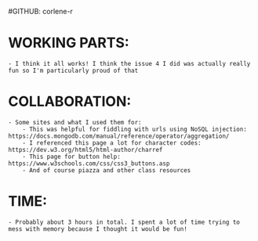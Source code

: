 #GITHUB: corlene-r

# WORKING PARTS: 
	- I think it all works! I think the issue 4 I did was actually really fun so I'm particularly proud of that
# COLLABORATION: 
	- Some sites and what I used them for:
		- This was helpful for fiddling with urls using NoSQL injection: https://docs.mongodb.com/manual/reference/operator/aggregation/
		- I referenced this page a lot for character codes: https://dev.w3.org/html5/html-author/charref
		- This page for button help: https://www.w3schools.com/css/css3_buttons.asp
		- And of course piazza and other class resources
# TIME: 
	- Probably about 3 hours in total. I spent a lot of time trying to mess with memory because I thought it would be fun!